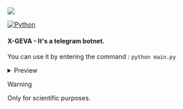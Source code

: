 <img src="./img/logo.png">

[![Python](https://img.shields.io/badge/Python-3.9-blue)](https://www.python.org/)

#### X-GEVA - It's a telegram botnet. 

You can use it by entering the command :
`python main.py`

<details>
  <summary>Preview</summary>

`[0] Register or authorize acc`
<br>
`[1] Classic attack`
<br>
`[2] Join a chat/channel`
<br>
`[3] Send reports to message or post`
<br>
`[4] Add or remove stickers`
<br>
`[5] Other functions`
<br>
`[6] Increase views`
<br>
`[7] Vote in a poll`
<br>
`[8] Spam a chat`
<br>
`[9] Spam in private chat to user`
<br>
`[10] Spam in channel's comments`
<br>
`[11] Spam in private chat to user via contact input`
<br>
`[12] Spam with forwarding message or post`
<br>
`[13] Join/Leave spam`
<br>
`[14] Spam with mention to one user`
<br>
`[15] Leave chat/channel`
</details>

> [!WARNING]
> Only for scientific purposes.
